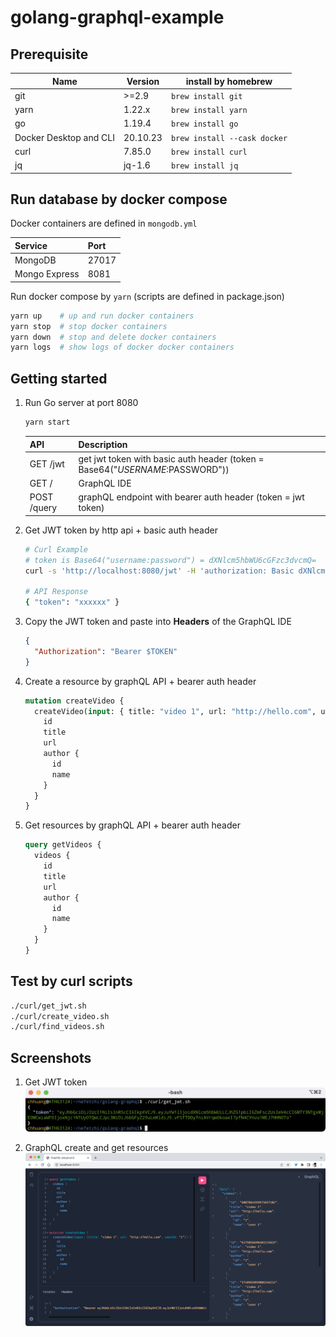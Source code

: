 # golang-graphql-example

## Prerequisite

| Name                   | Version  | install by homebrew          |
| ---------------------- | -------- | ---------------------------- |
| git                    | >=2.9    | `brew install git`           |
| yarn                   | 1.22.x   | `brew install yarn`          |
| go                     | 1.19.4   | `brew install go`            |
| Docker Desktop and CLI | 20.10.23 | `brew install --cask docker` |
| curl                   | 7.85.0   | `brew install curl`          |
| jq                     | jq-1.6   | `brew install jq`            |

## Run database by docker compose

Docker containers are defined in `mongodb.yml`

| Service       | Port  |
| :------------ | :---- |
| MongoDB       | 27017 |
| Mongo Express | 8081  |

Run docker compose by `yarn` (scripts are defined in package.json)

```bash
yarn up    # up and run docker containers
yarn stop  # stop docker containers
yarn down  # stop and delete docker containers
yarn logs  # show logs of docker docker containers
```

## Getting started

1. Run Go server at port 8080

   ```bash
   yarn start
   ```

   | API         | Description                                                                  |
   | :---------- | :--------------------------------------------------------------------------- |
   | GET /jwt    | get jwt token with basic auth header (token = Base64("$USERNAME:$PASSWORD")) |
   | GET /       | GraphQL IDE                                                                  |
   | POST /query | graphQL endpoint with bearer auth header (token = jwt token)                 |

2. Get JWT token by http api + basic auth header

   ```bash
   # Curl Example
   # token is Base64("username:password") = dXNlcm5hbWU6cGFzc3dvcmQ=
   curl -s 'http://localhost:8080/jwt' -H 'authorization: Basic dXNlcm5hbWU6cGFzc3dvcmQ='

   # API Response
   { "token": "xxxxxx" }
   ```

3. Copy the JWT token and paste into **Headers** of the GraphQL IDE

   ```json
   {
     "Authorization": "Bearer $TOKEN"
   }
   ```

4. Create a resource by graphQL API + bearer auth header

   ```graphql
   mutation createVideo {
     createVideo(input: { title: "video 1", url: "http://hello.com", userId: "1" }) {
       id
       title
       url
       author {
         id
         name
       }
     }
   }
   ```

5. Get resources by graphQL API + bearer auth header

   ```graphql
   query getVideos {
     videos {
       id
       title
       url
       author {
         id
         name
       }
     }
   }
   ```

## Test by curl scripts

```bash
./curl/get_jwt.sh
./curl/create_video.sh
./curl/find_videos.sh
```

## Screenshots

1. Get JWT token
   ![](./screenshots/get_jwt.png)

2. GraphQL create and get resources
   ![](./screenshots/graphql.png)
